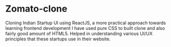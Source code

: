 # Zomato-clone
Cloning Indian Startup UI using ReactJS, a more practical approach towards learning frontend development
I have used pure CSS to built clone and also fairly good amount of HTML5.
Helped in understanding various UI/UX principles that these startups use in their website.
